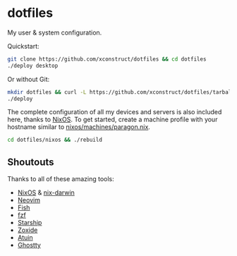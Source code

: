 # dotfiles

My user & system configuration.

Quickstart:
```bash
git clone https://github.com/xconstruct/dotfiles && cd dotfiles
./deploy desktop
```

Or without Git:
```bash
mkdir dotfiles && curl -L https://github.com/xconstruct/dotfiles/tarball/master | tar -xzv --strip-components 1 -C dotfiles && cd dotfiles
./deploy
```

The complete configuration of all my devices and servers is also included here, thanks to [NixOS](https://nixos.org).
To get started, create a machine profile with your hostname similar to [nixos/machines/paragon.nix](nixos/machines/paragon.nix).

```bash
cd dotfiles/nixos && ./rebuild
```

## Shoutouts

Thanks to all of these amazing tools:

- [NixOS](https://nixos.org/) & [nix-darwin](https://github.com/LnL7/nix-darwin)
- [Neovim](https://neovim.io/)
- [Fish](https://fishshell.com/)
- [fzf](https://junegunn.github.io/fzf/)
- [Starship](https://starship.rs/)
- [Zoxide](https://github.com/ajeetdsouza/zoxide)
- [Atuin](https://atuin.sh/)
- [Ghostty](https://ghostty.org/)
